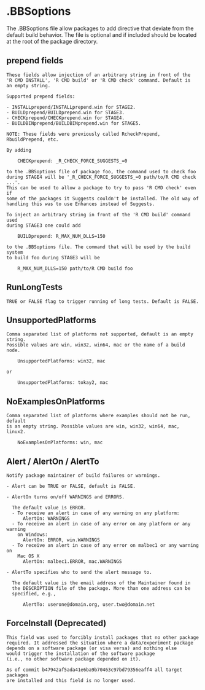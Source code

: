 # .BBSoptions

The .BBSoptions file allow packages to add directive that deviate from the
default build behavior. The file is optional and if included should be located
at the root of the package directory.

## prepend fields

    These fields allow injection of an arbitrary string in front of the 
    'R CMD INSTALL', 'R CMD build' or 'R CMD check' command. Default is
    an empty string. 
 
    Supported prepend fields:

    - INSTALLprepend/INSTALLprepend.win for STAGE2.
    - BUILDprepend/BUILDprepend.win for STAGE3.
    - CHECKprepend/CHECKprepend.win for STAGE4. 
    - BUILDBINprepend/BUILDBINprepend.win for STAGE5.

    NOTE: These fields were previously called RcheckPrepend, RbuildPrepend, etc.
 
    By adding
 
        CHECKprepend: _R_CHECK_FORCE_SUGGESTS_=0
 
    to the .BBSoptions file of package foo, the command used to check foo
    during STAGE4 will be '_R_CHECK_FORCE_SUGGESTS_=0 path/to/R CMD check ...'.
    This can be used to allow a package to try to pass 'R CMD check' even if
    some of the packages it Suggests couldn't be installed. The old way of
    handling this was to use Enhances instead of Suggests.

    To inject an arbitrary string in front of the 'R CMD build' command used 
    during STAGE3 one could add 
 
        BUILDprepend: R_MAX_NUM_DLLS=150
 
    to the .BBSoptions file. The command that will be used by the build system
    to build foo during STAGE3 will be
 
        R_MAX_NUM_DLLS=150 path/to/R CMD build foo

## RunLongTests

    TRUE or FALSE flag to trigger running of long tests. Default is FALSE.

## UnsupportedPlatforms

    Comma separated list of platforms not supported, default is an empty string.
    Possible values are win, win32, win64, mac or the name of a build node. 

        UnsupportedPlatforms: win32, mac

    or 

        UnsupportedPlatforms: tokay2, mac

## NoExamplesOnPlatforms

    Comma separated list of platforms where examples should not be run, default
    is an empty string. Possible values are win, win32, win64, mac, linux2. 

        NoExamplesOnPlatforms: win, mac

## Alert / AlertOn / AlertTo 

    Notify package maintainer of build failures or warnings.

    - Alert can be TRUE or FALSE, default is FALSE.

    - AlertOn turns on/off WARNINGS and ERRORS. 

      The default value is ERROR.
      - To receive an alert in case of any warning on any platform:
          AlertOn: WARNINGS
      - To receive an alert in case of any error on any platform or any warning
        on Windows:
          AlertOn: ERROR, win.WARNINGS
      - To receive an alert in case of any error on malbec1 or any warning on
        Mac OS X
          AlertOn: malbec1.ERROR, mac.WARNINGS

    - AlertTo specifies who to send the alert message to.

      The default value is the email address of the Maintainer found in
      the DESCRIPTION file of the package. More than one address can be
      specified, e.g.,

          AlertTo: userone@domain.org, user.two@domain.net

## ForceInstall (Deprecated)

    This field was used to forcibly install packages that no other package
    required. It addressed the situation where a data/experiment package
    depends on a software package (or visa versa) and nothing else 
    would trigger the installation of the software package
    (i.e., no other software package depended on it).

    As of commit b47942af5ada41e6ba9b70463c97bd79356eaff4 all target packages
    are installed and this field is no longer used.
